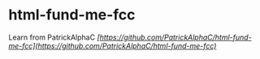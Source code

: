 # html-fund-me-fcc

Learn from PatrickAlphaC
_[https://github.com/PatrickAlphaC/html-fund-me-fcc](https://github.com/PatrickAlphaC/html-fund-me-fcc)_
